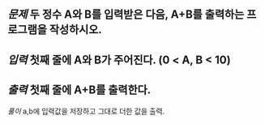 *문제*
두 정수 A와 B를 입력받은 다음, A+B를 출력하는 프로그램을 작성하시오.
---
*입력*
첫째 줄에 A와 B가 주어진다. (0 < A, B < 10)
---
*출력*
첫째 줄에 A+B를 출력한다.
---
*풀이*
a,b에 입력값을 저장하고 그대로 더한 값을 출력.